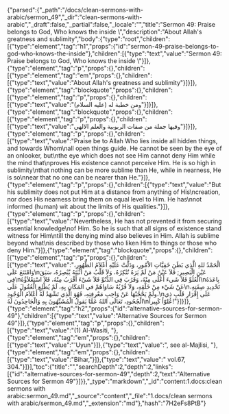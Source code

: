 {"parsed":{"_path":"/docs/clean-sermons-with-arabic/sermon_49","_dir":"clean-sermons-with-arabic","_draft":false,"_partial":false,"_locale":"","title":"Sermon 49:  Praise belongs to God, Who knows the inside \\","description":"About Allah's greatness and sublimity","body":{"type":"root","children":[{"type":"element","tag":"h1","props":{"id":"sermon-49-praise-belongs-to-god-who-knows-the-inside"},"children":[{"type":"text","value":"Sermon 49:  Praise belongs to God, Who knows the inside \\"}]},{"type":"element","tag":"p","props":{},"children":[{"type":"element","tag":"em","props":{},"children":[{"type":"text","value":"About Allah's greatness and sublimity"}]}]},{"type":"element","tag":"blockquote","props":{},"children":[{"type":"element","tag":"p","props":{},"children":[{"type":"text","value":"ومن خطبة له (عليه السلام)"}]}]},{"type":"element","tag":"blockquote","props":{},"children":[{"type":"element","tag":"p","props":{},"children":[{"type":"text","value":"وفيها جملة من صفات الربوبية والعلم الالهي"}]}]},{"type":"element","tag":"p","props":{},"children":[{"type":"text","value":"Praise be to Allah Who lies inside all hidden things, and towards Whom\nall open things guide. He cannot be seen by the eye of an onlooker, but\nthe eye which does not see Him cannot deny Him while the mind that\nproves His existence cannot perceive Him. He is so high in sublimity\nthat nothing can be more sublime than He, while in nearness, He is so\nnear that no one can be nearer than He."}]},{"type":"element","tag":"p","props":{},"children":[{"type":"text","value":"But his sublimity does not put Him at a distance from anything of His\ncreation, nor does His nearness bring them on equal level to Him. He has\nnot informed (human) wit about the limits of His qualities."}]},{"type":"element","tag":"p","props":{},"children":[{"type":"text","value":"Nevertheless, He has not prevented it from securing essential knowledge\nof Him. So he is such that all signs of existence stand witness for Him\ntill the denying mind also believes in Him. Allah is sublime beyond what\nis described by those who liken Him to things or those who deny Him."}]},{"type":"element","tag":"blockquote","props":{},"children":[{"type":"element","tag":"p","props":{},"children":[{"type":"text","value":"الْحَمْدُ للهِ الَّذِي بَطَنَ خَفِيَّاتِ الاْمُورِ، وَدَلَّتْ عَلَيْهِ أَعْلاَمُ الظُّهُورِ، وَامْتَنَعَ عَلَى\nعَيْنِ الْبَصِيرِ; فَلاَ عَيْنُ مَنْ لَمْ يَرَهُ تُنْكِرُهُ، وَلاَ قَلْبُ مَنْ أَثْبَتَهُ يُبْصِرُهُ، سَبَقَ فِي\nالْعُلُوِّ فَلاَ شَيءَ أَعْلَى مِنْهُ، وَقَرُبَ فِي الدُّنُوِّ فَلاَ شَيْءَ أَقْرَبُ مِنْهُ، فَلاَ اسْتِعْلاَؤُهُ\nبِاعَدَهُ عَنْ شَيْء مِنْ خَلْقِهِ، وَلاَ قُرْبُهُ سَاوَاهُمْ في المَكَانِ بِهِ، لَمْ يُطْلِعِ الْعُقُولَ عَلَى\nتَحْدِيدِ صِفَتِهِ، ولَمْ يَحْجُبْهَا عَنْ وَاجِبِ مَعْرِفِتِهِ، فَهُوَ الَّذِي تَشْهَدُ لَهُ أَعْلاَمُ الْوُجُودِ،\nعَلَى إِقْرَارِ قَلْبِ ذِي الْجُحُودِ، تَعَالَى اللهُ عَمَّا يَقولُ الْمُشَبِّهُونَ بِهِ وَالْجَاحِدُونَ لَهُ\nعُلوّاً كَبِيراً!"}]}]},{"type":"element","tag":"h2","props":{"id":"alternative-sources-for-sermon-49"},"children":[{"type":"text","value":"Alternative Sources for Sermon 49"}]},{"type":"element","tag":"p","props":{},"children":[{"type":"text","value":"(1) Al-Wasiti, "},{"type":"element","tag":"em","props":{},"children":[{"type":"text","value":"'Uyun"}]},{"type":"text","value":", see al-Majlisi, "},{"type":"element","tag":"em","props":{},"children":[{"type":"text","value":"Bihar,"}]},{"type":"text","value":" vol.67, 304."}]}],"toc":{"title":"","searchDepth":2,"depth":2,"links":[{"id":"alternative-sources-for-sermon-49","depth":2,"text":"Alternative Sources for Sermon 49"}]}},"_type":"markdown","_id":"content:1.docs:clean sermons with arabic:sermon_49.md","_source":"content","_file":"1.docs/clean sermons with arabic/sermon_49.md","_extension":"md"},"hash":"7H2eFs8PtB"}